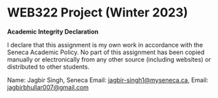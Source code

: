 # WEB322 Project (Winter 2023)

**Academic Integrity Declaration**

I declare that this assignment is my own work in accordance with the Seneca Academic Policy. No part of this assignment has been copied manually or electronically from any other source (including websites) or distributed to other students.

Name: Jagbir Singh, Seneca Email: jagbir-singh1@myseneca.ca, Email: jagbirbhullar007@gmail.com
